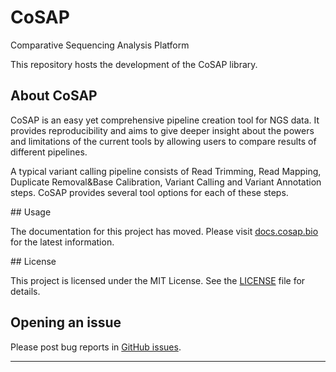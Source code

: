 # CoSAP
Comparative Sequencing Analysis Platform

This repository hosts the development of the CoSAP library.

## About CoSAP

CoSAP is an easy yet comprehensive pipeline creation tool for NGS data. It provides reproducibility and aims to give deeper insight about the powers and limitations of the current tools by
allowing users to compare results of different pipelines.

A typical variant calling pipeline consists of Read Trimming, Read Mapping, Duplicate Removal&Base Calibration, Variant Calling and Variant Annotation steps.
CoSAP provides several tool options for each of these steps.

## Usage 

The documentation for this project has moved. Please visit [docs.cosap.bio](https://docs.cosap.bio) for the latest information.

## License

This project is licensed under the MIT License. See the [LICENSE](LICENSE) file for details.

## Opening an issue

Please post bug reports
in [GitHub issues](https://github.com/MBaysanLab/cosap/issues).


---
